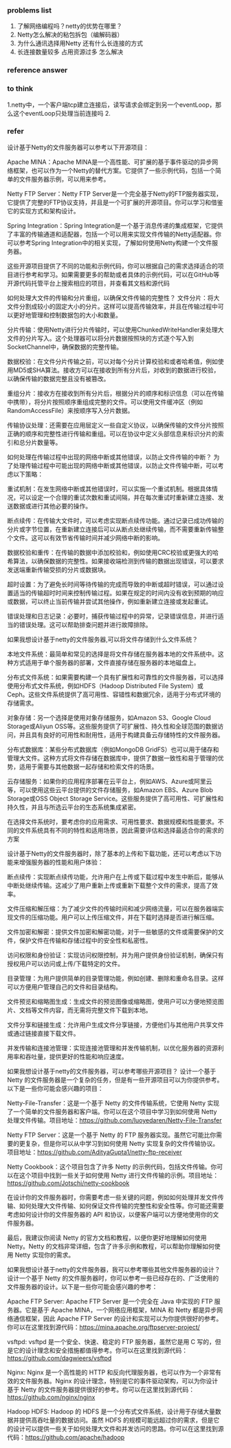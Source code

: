 ### problems list
1. 了解网络编程吗？netty的优势在哪里？
2. Netty怎么解决的粘包拆包（编解码器）
3. 为什么通讯选择用Netty
   还有什么长连接的方式
4. 长连接数量较多 占用资源过多 怎么解决

### reference answer


### to think
1.netty中，一个客户端tcp建立连接后，读写请求会绑定到另一个eventLoop，那么这个eventLoop只处理当前连接吗
2.









### refer
设计基于Netty的文件服务器可以参考以下开源项目：

Apache MINA：Apache MINA是一个高性能、可扩展的基于事件驱动的异步网络框架，也可以作为一个Netty的替代方案。它提供了一些示例代码，包括一个简单的文件服务器示例，可以用来参考。

Netty FTP Server：Netty FTP Server是一个完全基于Netty的FTP服务器实现，它提供了完整的FTP协议支持，并且是一个可扩展的开源项目。你可以学习和借鉴它的实现方式和架构设计。

Spring Integration：Spring Integration是一个基于消息传递的集成框架，它提供了丰富的传输通道和适配器，包括一个可以用来实现文件传输的Netty适配器。你可以参考Spring Integration中的相关实现，了解如何使用Netty构建一个文件服务器。

这些开源项目提供了不同的功能和示例代码，你可以根据自己的需求选择适合的项目进行参考和学习。如果需要更多的帮助或者具体的示例代码，可以在GitHub等开源代码托管平台上搜索相应的项目，并查看其文档和源代码


如何处理大文件的传输和分片重组，以确保文件传输的完整性？
文件分片：将大文件分割成较小的固定大小的分片。这样可以提高传输效率，并且在传输过程中可以更好地管理和控制数据包的大小和数量。

分片传输：使用Netty进行分片传输时，可以使用ChunkedWriteHandler来处理大文件的分片写入。这个处理器可以将分片数据按照块的方式逐个写入到SocketChannel中，确保数据的完整传输。

数据校验：在文件分片传输之前，可以对每个分片计算校验和或者哈希值，例如使用MD5或SHA算法。接收方可以在接收到所有分片后，对收到的数据进行校验，以确保传输的数据完整且没有被篡改。

重组分片：接收方在接收到所有分片后，根据分片的顺序和标识信息（可以在传输中携带），将分片按照顺序重组成完整的文件。可以使用文件缓冲区（例如RandomAccessFile）来按顺序写入分片数据。

传输协议处理：还需要在应用层定义一些自定义协议，以确保传输的文件分片按照正确的顺序和完整性进行传输和重组。可以在协议中定义头部信息来标识分片的索引和总分片数量等。



如何处理在传输过程中出现的网络中断或其他错误，以防止文件传输的中断？
为了处理传输过程中可能出现的网络中断或其他错误，以防止文件传输中断，可以考虑以下策略：

重试机制：在发生网络中断或其他错误时，可以实施一个重试机制。根据具体情况，可以设定一个合理的重试次数和重试间隔，并在每次重试时重新建立连接、发送数据或进行其他必要的操作。

断点续传：在传输大文件时，可以考虑实现断点续传功能。通过记录已成功传输的分片或字节位置，在重新建立连接后可以从断点处继续传输，而不需要重新传输整个文件。这可以有效节省传输时间并减少网络中断的影响。

数据校验和重传：在传输的数据中添加校验和，例如使用CRC校验或更强大的哈希算法，以确保数据的完整性。如果接收端检测到传输的数据出现错误，可以要求发送端重新传输受损的分片或数据块。

超时设置：为了避免长时间等待传输的完成而导致的中断或超时错误，可以通过设置适当的传输超时时间来控制传输过程。如果在规定的时间内没有收到预期的响应或数据，可以终止当前传输并尝试其他操作，例如重新建立连接或发起重试。

错误处理和日志记录：必要时，捕获传输过程中的异常，记录错误信息，并进行适当的错误处理。这可以帮助排查问题并进行故障排除。



如果我想设计基于netty的文件服务器,可以将文件存储到什么文件系统？

本地文件系统：最简单和常见的选择是将文件存储在服务器本地的文件系统中。这种方式适用于单个服务器的部署，文件直接存储在服务器的本地磁盘上。

分布式文件系统：如果需要构建一个具有扩展性和可靠性的文件服务器，可以选择使用分布式文件系统，例如HDFS（Hadoop Distributed File System）或Ceph。这些文件系统提供了高可用性、容错性和数据冗余，适用于分布式环境的存储需求。

对象存储：另一个选择是使用对象存储服务，如Amazon S3、Google Cloud Storage或Aliyun OSS等。这些服务提供了可扩展性、持久性和全球范围的数据访问，并且具有良好的可用性和耐用性，适用于构建具备云存储特性的文件服务器。

分布式数据库：某些分布式数据库（例如MongoDB GridFS）也可以用于储存和管理大文件。这种方式将文件存储在数据库中，提供了数据一致性和易于管理的优势，适用于需要与其他数据一起存储和检索文件的场景。

云存储服务：如果你的应用程序部署在云平台上，例如AWS、Azure或阿里云等，可以使用这些云平台提供的文件存储服务，如Amazon EBS、Azure Blob Storage或OSS Object Storage Service。这些服务提供了高可用性、可扩展性和持久性，并且与所选云平台的生态系统集成紧密。

在选择文件系统时，要考虑你的应用需求、可用性要求、数据规模和性能要求。不同的文件系统具有不同的特性和适用场景，因此需要评估和选择最适合你的需求的方案




设计基于Netty的文件服务器时，除了基本的上传和下载功能，还可以考虑以下功能来增强服务器的性能和用户体验：

断点续传：实现断点续传功能，允许用户在上传或下载过程中发生中断后，能够从中断处继续传输。这减少了用户重新上传或重新下载整个文件的需求，提高了效率。

文件压缩和解压缩：为了减少文件的传输时间和减少网络流量，可以在服务器端实现文件的压缩功能。用户可以上传压缩文件，并在下载时选择是否进行解压缩。

文件加密和解密：提供文件加密和解密功能，对于一些敏感的文件或需要保护的文件，保护文件在传输和存储过程中的安全性和私密性。

访问权限和身份验证：实现访问权限控制，并为用户提供身份验证机制，确保只有授权用户可以访问或上传/下载特定的文件。

目录管理：为用户提供简单的目录管理功能，例如创建、删除和重命名目录。这样可以方便用户管理自己的文件和目录结构。

文件预览和缩略图生成：生成文件的预览图像或缩略图，使用户可以方便地预览图片、文档等文件内容，而无需将完整文件下载到本地。

文件分享和链接生成：允许用户生成文件分享链接，方便他们与其他用户共享文件或通过链接直接下载文件。

并发传输和连接池管理：实现连接池管理和并发传输机制，以优化服务器的资源利用率和吞吐量，提供更好的性能和响应速度。



如果我想设计基于netty的文件服务器，可以参考哪些开源项目？
设计一个基于 Netty 的文件服务器是一个复杂的任务，但是有一些开源项目可以为你提供参考。以下是一些你可能会感兴趣的项目：

Netty-File-Transfer：这是一个基于 Netty 的文件传输系统，它使用 Netty 实现了一个简单的文件服务器和客户端。你可以在这个项目中学习到如何使用 Netty 处理文件传输。项目地址：https://github.com/luoyedaren/Netty-File-Transfer

Netty FTP Server：这是一个基于 Netty 的 FTP 服务器实现。虽然它可能比你需要的更复杂，但是你可以从中学习到如何使用 Netty 实现复杂的文件传输协议。项目地址：https://github.com/AdityaGupta1/netty-ftp-receiver

Netty Cookbook：这个项目包含了许多 Netty 的示例代码，包括文件传输。你可以在这个项目中找到一些关于如何使用 Netty 进行文件传输的示例。项目地址：https://github.com/Jotschi/netty-cookbook

在设计你的文件服务器时，你需要考虑一些关键的问题，例如如何处理并发文件传输、如何处理大文件传输、如何保证文件传输的完整性和安全性等。你可能还需要考虑如何设计你的文件服务器的 API 和协议，以便客户端可以方便地使用你的文件服务器。

最后，我建议你阅读 Netty 的官方文档和教程，以便你更好地理解如何使用 Netty。Netty 的文档非常详细，包含了许多示例和教程，可以帮助你理解如何使用 Netty 实现你的需求。

如果我想设计基于netty的文件服务器，我可以参考哪些其他文件服务器的设计？
设计一个基于 Netty 的文件服务器时，你可以参考一些已经存在的、广泛使用的文件服务器的设计。以下是一些你可能会感兴趣的参考：

Apache FTP Server: Apache FTP Server 是一个完全在 Java 中实现的 FTP 服务器。它是基于 Apache MINA，一个网络应用框架，MINA 和 Netty 都是异步网络通信框架，因此 Apache FTP Server 的设计和实现可以为你提供很好的参考。你可以在这里找到源代码：https://mina.apache.org/ftpserver-project/

vsftpd: vsftpd 是一个安全、快速、稳定的 FTP 服务器，虽然它是用 C 写的，但是它的设计理念和安全措施都值得参考。你可以在这里找到源代码：https://github.com/dagwieers/vsftpd

Nginx: Nginx 是一个高性能的 HTTP 和反向代理服务器，也可以作为一个非常有效的文件服务器。Nginx 的设计理念，特别是它的事件驱动架构，可以为你设计基于 Netty 的文件服务器提供很好的参考。你可以在这里找到源代码：https://github.com/nginx/nginx

Hadoop HDFS: Hadoop 的 HDFS 是一个分布式文件系统，设计用于存储大量数据并提供高吞吐量的数据访问。虽然 HDFS 的规模可能远超过你的需求，但是它的设计可以提供一些关于如何处理大文件和并发访问的思路。你可以在这里找到源代码：https://github.com/apache/hadoop
